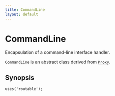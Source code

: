 ```yaml
---
title: CommandLine
layout: default
---
```


# CommandLine

Encapsulation of a command-line interface handler.

<code>CommandLine</code> is an abstract class derived from <code><a href="Proxy">Proxy</a></code>.

## Synopsis

<pre><code>uses('routable');
</code></pre>
